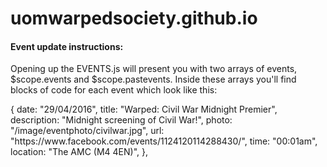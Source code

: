 # uomwarpedsociety.github.io

<h4>Event update instructions:</h4>

<p>Opening up the EVENTS.js will present you with two arrays of events, $scope.events and $scope.pastevents. Inside these arrays you'll find blocks of code for each event which look like this:</p>

<div>
{
  date: "29/04/2016",
  title: "Warped: Civil War Midnight Premier",
  description: "Midnight screening of Civil War!",
  photo: "/image/eventphoto/civilwar.jpg",
  url: "https://www.facebook.com/events/1124120114288430/",
  time: "00:01am",
  location: "The AMC (M4 4EN)",
},
</div>

